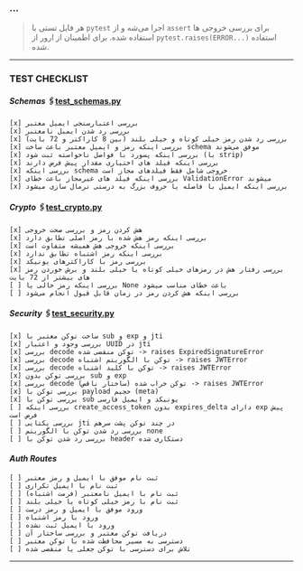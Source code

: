 ### ...

> هر فایل تستی با `pytest` اجرا می‌شه و از `assert` برای بررسی خروجی ها استفاده شده.
برای اطمینان از ارور از `pytest.raises(ERROR...)` استفاده شده.

---

### TEST CHECKLIST

#### *Schemas* 🖇️[test_schemas.py](../tests/test_schemas.py)
    [x] بررسی اعتبارسنجی ایمیل معتبر 
    [x] بررسی رد شدن ایمیل نامعتبر 
    [x] بررسی رد شدن رمز خیلی کوتاه و خیلی بلند (بین 8 کاراکتر و 72 بایت)
    [x] بررسی اینکه رمز و ایمیل معتبر باعث ساخت schema موفق می‌شوند 
    [x] بررسی اینکه پسورد با فواصل ناخواسته ثبت شود (با strip)
    [x] بررسی اینکه فیلد های اختیاری مقدار پیش فرض دارند
    [x] بررسی اینکه schema خروجی شامل فقط فیلدهای مجاز است
    [x] بررسی اینکه فیلد های غیرمجاز باعث خطای ValidationError میشوند
    [x] بررسی اینکه ایمیل با فاصله یا حروف بزرگ به درستی نرمال سازی میشود

#### *Crypto* 🖇️[test_crypto.py](../tests/test_crypto.py)
    [x] هش کردن رمز و بررسی صحت خروجی 
    [x] بررسی اینکه رمز هش شده با رمز اصلی تطابق دارد 
    [x] بررسی اینکه خروجی هش همیشه متفاوت است
    [x] بررسی اینکه رمز اشتباه تطابق ندارد
    [x] بررسی رمز با کاراکترهای یونیکد
    [x] بررسی رفتار هش در رمزهای خیلی کوتاه یا خیلی بلند و برش خوردن رمز های بیشتر از 72 بایت
    [ ] بررسی اینکه رمز خالی یا None باعث خطای مناسب میشود
    [ ] بررسی اینکه هش کردن رمز در زمان قابل قبول انجام می‌شود


#### *Security* 🖇️[test_security.py](../tests/test_security.py)
    [x] ساخت توکن معتبر با sub و exp و jti
    [x] بررسی وجود و اعتبار UUID در jti 
    [x] بررسی decode توکن منقضی شده -> raises ExpiredSignatureError 
    [x] بررسی decode توکن با الگوریتم اشتباه -> raises JWTError 
    [x] بررسی decode توکن با کلید اشتباه -> raises JWTError 
    [x] بررسی توکن بدون sub و exp
    [x] بررسی decode توکن خراب شده (ساختار ناقص) -> raises JWTError 
    [x] بررسی توکن با payload حجیم (meta) 
    [x] بررسی توکن با sub یونیکد و ایمیل فارسی
    [ ] بررسی اینکه create_access_token بدون expires_delta دارای exp پیش فرض است
    [ ] بررسی یکتایی jti در چند توکن پشت سر‌هم
    [ ] بررسی رد شدن توکن با الگوریتم none
    [ ] بررسی رد شدن توکن با header دستکاری شده

#### *Auth Routes*
    [ ] ثبت‌ نام موفق با ایمیل و رمز معتبر
    [ ] ثبت‌ نام با ایمیل تکراری
    [ ] ثبت‌ نام با ایمیل نامعتبر (فرمت اشتباه)
    [ ] ثبت‌ نام با رمز خیلی کوتاه یا خیلی بلند
    [ ] ورود موفق با ایمیل و رمز درست
    [ ] ورود با رمز اشتباه
    [ ] ورود با ایمیل ثبت‌ نشده
    [ ] دریافت توکن معتبر و بررسی ساختار آن
    [ ] دسترسی به مسیر محافظت ‌شده با توکن معتبر
    [ ] تلاش برای دسترسی با توکن جعلی یا منقضی‌ شده

---
